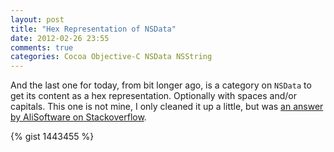 ```yaml
---
layout: post
title: "Hex Representation of NSData"
date: 2012-02-26 23:55
comments: true
categories: Cocoa Objective-C NSData NSString
---
```


And the last one for today, from bit longer ago, is a category on `NSData` to get its content as a hex representation. Optionally with spaces and/or capitals. This one is not mine, I only cleaned it up a little, but was [an answer by AliSoftware on Stackoverflow](http://stackoverflow.com/a/7520723/60488/).

<!-- more -->

{% gist 1443455 %}